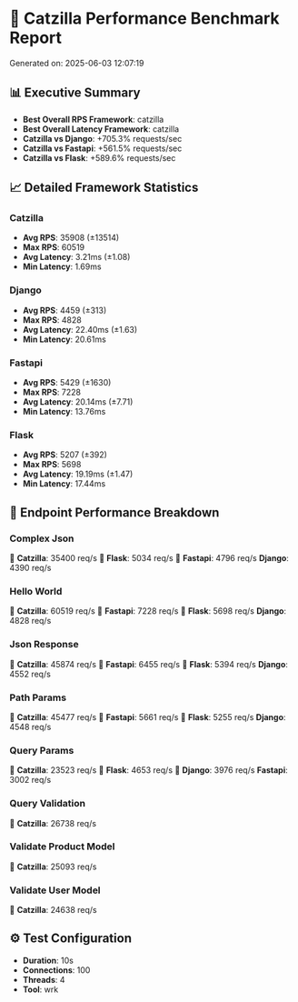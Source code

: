 # 🚀 Catzilla Performance Benchmark Report

Generated on: 2025-06-03 12:07:19

## 📊 Executive Summary

- **Best Overall RPS Framework**: catzilla
- **Best Overall Latency Framework**: catzilla
- **Catzilla vs Django**: +705.3% requests/sec
- **Catzilla vs Fastapi**: +561.5% requests/sec
- **Catzilla vs Flask**: +589.6% requests/sec

## 📈 Detailed Framework Statistics

### Catzilla
- **Avg RPS**: 35908 (±13514)
- **Max RPS**: 60519
- **Avg Latency**: 3.21ms (±1.08)
- **Min Latency**: 1.69ms

### Django
- **Avg RPS**: 4459 (±313)
- **Max RPS**: 4828
- **Avg Latency**: 22.40ms (±1.63)
- **Min Latency**: 20.61ms

### Fastapi
- **Avg RPS**: 5429 (±1630)
- **Max RPS**: 7228
- **Avg Latency**: 20.14ms (±7.71)
- **Min Latency**: 13.76ms

### Flask
- **Avg RPS**: 5207 (±392)
- **Max RPS**: 5698
- **Avg Latency**: 19.19ms (±1.47)
- **Min Latency**: 17.44ms

## 🎯 Endpoint Performance Breakdown

### Complex Json
🥇 **Catzilla**: 35400 req/s
🥈 **Flask**: 5034 req/s
🥉 **Fastapi**: 4796 req/s
   **Django**: 4390 req/s

### Hello World
🥇 **Catzilla**: 60519 req/s
🥈 **Fastapi**: 7228 req/s
🥉 **Flask**: 5698 req/s
   **Django**: 4828 req/s

### Json Response
🥇 **Catzilla**: 45874 req/s
🥈 **Fastapi**: 6455 req/s
🥉 **Flask**: 5394 req/s
   **Django**: 4552 req/s

### Path Params
🥇 **Catzilla**: 45477 req/s
🥈 **Fastapi**: 5661 req/s
🥉 **Flask**: 5255 req/s
   **Django**: 4548 req/s

### Query Params
🥇 **Catzilla**: 23523 req/s
🥈 **Flask**: 4653 req/s
🥉 **Django**: 3976 req/s
   **Fastapi**: 3002 req/s

### Query Validation
🥇 **Catzilla**: 26738 req/s

### Validate Product Model
🥇 **Catzilla**: 25093 req/s

### Validate User Model
🥇 **Catzilla**: 24638 req/s

## ⚙️ Test Configuration

- **Duration**: 10s
- **Connections**: 100
- **Threads**: 4
- **Tool**: wrk

